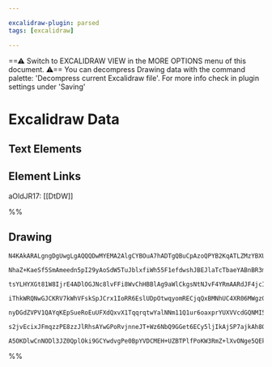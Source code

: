 ```yaml
---

excalidraw-plugin: parsed
tags: [excalidraw]

---
```

==⚠  Switch to EXCALIDRAW VIEW in the MORE OPTIONS menu of this document. ⚠== You can decompress Drawing data with the command palette: 'Decompress current Excalidraw file'. For more info check in plugin settings under 'Saving'


# Excalidraw Data

## Text Elements
## Element Links
aOldJR17: [[DtDW]]

%%
## Drawing
```compressed-json
N4KAkARALgngDgUwgLgAQQQDwMYEMA2AlgCYBOuA7hADTgQBuCpAzoQPYB2KqATLZMzYBXUtiRoIACyhQ4zZAHoFAc0JRJQgEYA6bGwC2CgF7N6hbEcK4OCtptbErHALRY8RMpWdx8Q1TdIEfARcZgRmBShcZQUebQAObQBmGjoghH0EDihmbgBtcDBQMBKIEm4IXAB5fGIAKQAlAEYAdlSSyFhECozNBGJiXE1g9tLMbmcAVkmW7UmAFgBORZ4A

NhaZ+KaeSf5SmAmeedn5pI29yAoSdW5TuJblxfiWh55F1efdwshJBEJlaTcTbaeYABnBR3mTTBqx2F0qHGUIzQoPhzCgpDYAGsEABhNj4NikCoAYiaCHJ5NGkE0uGwWOUmKEHGI+MJxIkGOszDguEC2WpEAAZoR8PgAMqwZHoSR0jSBQXozE4gDq10k3CaaIx2IQkpg0oggg8gqZAI44VyaC13wgbF52DUB2t4PhTJZFuYVtQHCEYrRCH6twW8z4

tsYLHYXGt81W8IjrE4ADlOGJNc8lvFFi8WvChHBBlAg9aWlCkgsNtNJvF4YRmAARdJF4jcIUEMLwxnCOAASWI3ryAF14ZphCyAKLBTLZAfD21EDhYip5PL1qD1lWDweCwn04uoNv4Du25jucSoAodMA2q9Nb5zjoQbBCdEGeu4KLcYqP/TEAAKmJyF+3ylC+CBVPYJBOI2bZ+jkrbtggFylLS9JdsyxAALIftgki4tY9ChAhR5ISBNJ0gy7pYThk

iThkWRQNwGJCKRV7kWhVFskSpJCrx1IoRR6EslUDpOtwqyomRECjqQxBMNhUC4XR06MWgzGsVe0lEnJpBcRy6AkrxQr8TS2lMCJdJiSiyGQCKwQcLgmQAGp1oQwznoeYQgQAvt83m1iyWAVLgoIQIUvlgA+lRwHAkofue37QL8mQVIMpBLnsDCEAgFAAEKCZxBLcRIhlGXxmXPqQ/JQD2Rb6JKyp4kV+kQGSFLtaMT4iNVtUZPlHFjqyzUVFyHA8

nyDGdZVPV1QAYqKEpSueRoEuUFXdQxvX1TqqrqtwYalNNm11Q1ur6oaxprYUXVVcdGQNMI5qWpq623dkW0WY6sCaq611He9c2cFAs2OaKzqoF8h0bQDGSzUD4qEEY548JJUNvTVdUACpYFAACCRDKNG6DBEKjGvTNGRxaQeNVWwFC/LgLZoL6/p/dDGMZOOLK47T9MhEz6B8piVDk3d+g88LmPwMtVGdaemJigAGuJTSrNocLXfLBL4AAmtwSSrI

s2jvEcixJFmqzzPE8zzJlRhsAYwGPoRvjnneJT+Wz6NbQ9GGet6ECy5ljIkAjSP7ajkAh8QkoIHAQLB6QJCYWwclc0MwQC55GkQNHelO6UuUEgLgfKLSAAUPCtNQvDV7XuaoKCcwAJSCg0CDKH6fIVKQZe4JXSSorwg81zwI+Ny3YUe6L2SnTiIlQFG3os/gmVCuQmTt4FSeIgXkBZBn+7qfC2BEPHamkCx8IOSlF9X7awhQAu57qeFmV2AAVgg2

A5OKDlwCnNODl3JZ0QplOki9GCYwdvgPe0BpYVDCMEH+UZBTPlfPoKW3RmZ+lXvONge5QEkXhPgUIeMUFQJgdwFe4VwCe1sqKcIX5fLeSAA=
```
%%